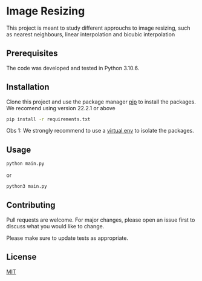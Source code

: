 # Image Resizing
This project is meant to study different approuchs to image resizing, such as nearest neighbours, linear interpolation and bicubic interpolation

## Prerequisites

The code was developed and tested in Python 3.10.6.

## Installation

Clone this project and use the package manager [pip](https://pip.pypa.io/en/stable/) to install the packages. We recomend using version 22.2.1 or above

```bash
pip install -r requirements.txt
```

Obs 1: We strongly recommend to use a [virtual env](https://docs.python.org/3/library/venv.html) to isolate the packages.

## Usage

```bash
python main.py
```

or 

```bash
python3 main.py
```

## Contributing
Pull requests are welcome. For major changes, please open an issue first to discuss what you would like to change.

Please make sure to update tests as appropriate.

## License
[MIT](https://choosealicense.com/licenses/mit/)
